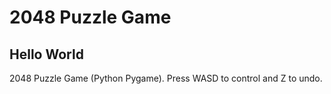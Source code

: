 # 2048 Puzzle Game
## Hello World
2048 Puzzle Game (Python Pygame). Press WASD to control and Z to undo.
